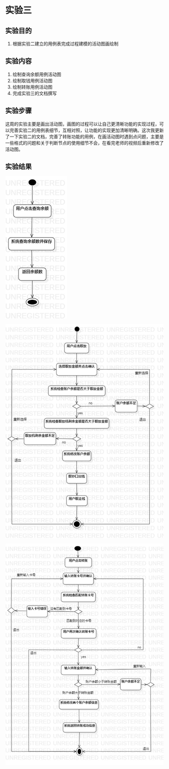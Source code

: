 # 实验三

## 实验目的

1. 根据实验二建立的用例表完成过程建模的活动图画绘制

## 实验内容

1. 绘制查询余额用例活动图
2. 绘制取钱用例活动图
3. 绘制转账用例活动图
4. 完成实验三的文档撰写

## 实验步骤

​        这周的实验主要是画出活动图，画图的过程可以让自己更清晰功能的实现过程，可以完善实验二的用例表细节，互相对照，让功能的实现更加清晰明确。这次我更新了一下实验二的文档，完善了转账功能的用例，在画活动图时遇到点问题，主要是一些格式的问题和关于判断节点的使用细节不会，在看完老师的视频后重新修改了活动图。

## 实验结果

![查询余额活动视图](./model3_查询余额.jpg)

![取钱活动视图](./model3_取钱.jpg)

![转账活动视图](./model3_转账.jpg)

